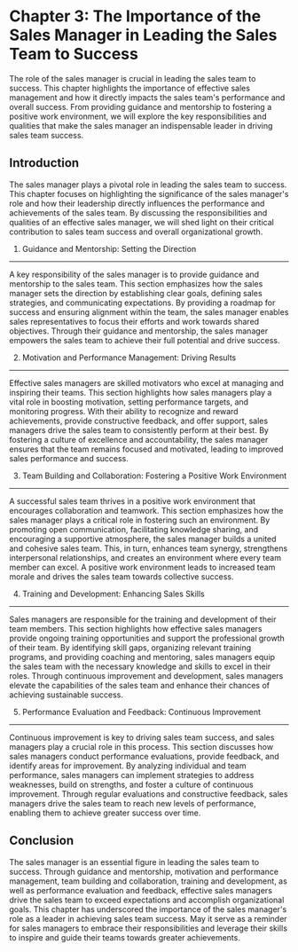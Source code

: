 Chapter 3: The Importance of the Sales Manager in Leading the Sales Team to Success
===================================================================================

The role of the sales manager is crucial in leading the sales team to success. This chapter highlights the importance of effective sales management and how it directly impacts the sales team's performance and overall success. From providing guidance and mentorship to fostering a positive work environment, we will explore the key responsibilities and qualities that make the sales manager an indispensable leader in driving sales team success.

Introduction
------------

The sales manager plays a pivotal role in leading the sales team to success. This chapter focuses on highlighting the significance of the sales manager's role and how their leadership directly influences the performance and achievements of the sales team. By discussing the responsibilities and qualities of an effective sales manager, we will shed light on their critical contribution to sales team success and overall organizational growth.

1. Guidance and Mentorship: Setting the Direction
-------------------------------------------------

A key responsibility of the sales manager is to provide guidance and mentorship to the sales team. This section emphasizes how the sales manager sets the direction by establishing clear goals, defining sales strategies, and communicating expectations. By providing a roadmap for success and ensuring alignment within the team, the sales manager enables sales representatives to focus their efforts and work towards shared objectives. Through their guidance and mentorship, the sales manager empowers the sales team to achieve their full potential and drive success.

2. Motivation and Performance Management: Driving Results
---------------------------------------------------------

Effective sales managers are skilled motivators who excel at managing and inspiring their teams. This section highlights how sales managers play a vital role in boosting motivation, setting performance targets, and monitoring progress. With their ability to recognize and reward achievements, provide constructive feedback, and offer support, sales managers drive the sales team to consistently perform at their best. By fostering a culture of excellence and accountability, the sales manager ensures that the team remains focused and motivated, leading to improved sales performance and success.

3. Team Building and Collaboration: Fostering a Positive Work Environment
-------------------------------------------------------------------------

A successful sales team thrives in a positive work environment that encourages collaboration and teamwork. This section emphasizes how the sales manager plays a critical role in fostering such an environment. By promoting open communication, facilitating knowledge sharing, and encouraging a supportive atmosphere, the sales manager builds a united and cohesive sales team. This, in turn, enhances team synergy, strengthens interpersonal relationships, and creates an environment where every team member can excel. A positive work environment leads to increased team morale and drives the sales team towards collective success.

4. Training and Development: Enhancing Sales Skills
---------------------------------------------------

Sales managers are responsible for the training and development of their team members. This section highlights how effective sales managers provide ongoing training opportunities and support the professional growth of their team. By identifying skill gaps, organizing relevant training programs, and providing coaching and mentoring, sales managers equip the sales team with the necessary knowledge and skills to excel in their roles. Through continuous improvement and development, sales managers elevate the capabilities of the sales team and enhance their chances of achieving sustainable success.

5. Performance Evaluation and Feedback: Continuous Improvement
--------------------------------------------------------------

Continuous improvement is key to driving sales team success, and sales managers play a crucial role in this process. This section discusses how sales managers conduct performance evaluations, provide feedback, and identify areas for improvement. By analyzing individual and team performance, sales managers can implement strategies to address weaknesses, build on strengths, and foster a culture of continuous improvement. Through regular evaluations and constructive feedback, sales managers drive the sales team to reach new levels of performance, enabling them to achieve greater success over time.

Conclusion
----------

The sales manager is an essential figure in leading the sales team to success. Through guidance and mentorship, motivation and performance management, team building and collaboration, training and development, as well as performance evaluation and feedback, effective sales managers drive the sales team to exceed expectations and accomplish organizational goals. This chapter has underscored the importance of the sales manager's role as a leader in achieving sales team success. May it serve as a reminder for sales managers to embrace their responsibilities and leverage their skills to inspire and guide their teams towards greater achievements.
